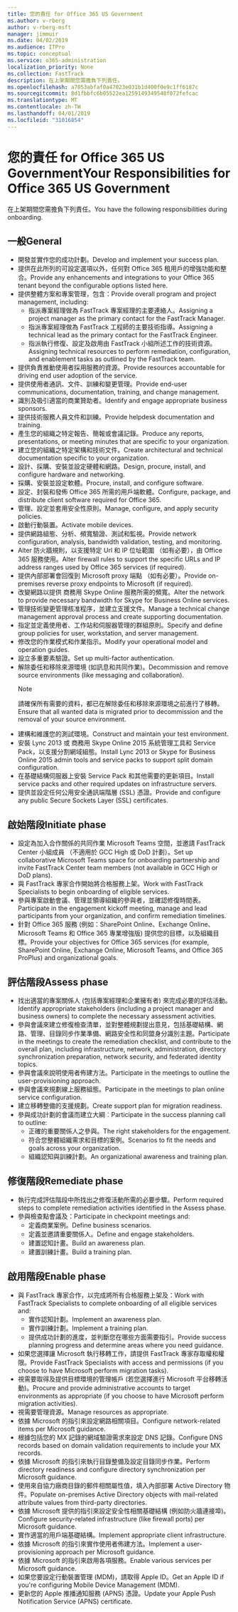 ```yaml
---
title: 您的責任 for Office 365 US Government
ms.author: v-rberg
author: v-rberg-msft
manager: jimmuir
ms.date: 04/02/2019
ms.audience: ITPro
ms.topic: conceptual
ms.service: o365-administration
localization_priority: None
ms.collection: FastTrack
description: 在上架期間您需擔負下列責任。
ms.openlocfilehash: a7053abfaf0a47023e031b1d400f0e9c1ff6187c
ms.sourcegitcommit: 8d1fbbfc6b05522ea1259149349548f072fefcac
ms.translationtype: MT
ms.contentlocale: zh-TW
ms.lasthandoff: 04/01/2019
ms.locfileid: "31016854"
---
```

# <a name="your-responsibilities-for-office-365-us-government"></a><span data-ttu-id="07944-103">您的責任 for Office 365 US Government</span><span class="sxs-lookup"><span data-stu-id="07944-103">Your Responsibilities for Office 365 US Government</span></span>

<span data-ttu-id="07944-104">在上架期間您需擔負下列責任。</span><span class="sxs-lookup"><span data-stu-id="07944-104">You have the following responsibilities during onboarding.</span></span>
  
## <a name="general"></a><span data-ttu-id="07944-105">一般</span><span class="sxs-lookup"><span data-stu-id="07944-105">General</span></span>

- <span data-ttu-id="07944-106">開發並實作您的成功計劃。</span><span class="sxs-lookup"><span data-stu-id="07944-106">Develop and implement your success plan.</span></span>   
- <span data-ttu-id="07944-107">提供在此所列的可設定選項以外，任何對 Office 365 租用戶的增強功能和整合。</span><span class="sxs-lookup"><span data-stu-id="07944-107">Provide any enhancements and integrations to your Office 365 tenant beyond the configurable options listed here.</span></span>    
- <span data-ttu-id="07944-108">提供整體方案和專案管理，包含：</span><span class="sxs-lookup"><span data-stu-id="07944-108">Provide overall program and project management, including:</span></span>     
  - <span data-ttu-id="07944-109">指派專案經理做為 FastTrack 專案經理的主要連絡人。</span><span class="sxs-lookup"><span data-stu-id="07944-109">Assigning a project manager as the primary contact for the FastTrack Manager.</span></span>   
  - <span data-ttu-id="07944-110">指派專案經理做為 FastTrack 工程師的主要技術指導。</span><span class="sxs-lookup"><span data-stu-id="07944-110">Assigning a technical lead as the primary contact for the FastTrack Engineer.</span></span>  
  - <span data-ttu-id="07944-111">指派執行修復、設定及啟用由 FastTrack 小組所述工作的技術資源。</span><span class="sxs-lookup"><span data-stu-id="07944-111">Assigning technical resources to perform remediation, configuration, and enablement tasks as outlined by the FastTrack team.</span></span>   
- <span data-ttu-id="07944-112">提供負責推動使用者採用服務的資源。</span><span class="sxs-lookup"><span data-stu-id="07944-112">Provide resources accountable for driving end user adoption of the service.</span></span>    
- <span data-ttu-id="07944-113">提供使用者通訊、文件、訓練和變更管理。</span><span class="sxs-lookup"><span data-stu-id="07944-113">Provide end-user communications, documentation, training, and change management.</span></span>    
- <span data-ttu-id="07944-114">識別及吸引適當的商業贊助者。</span><span class="sxs-lookup"><span data-stu-id="07944-114">Identify and engage appropriate business sponsors.</span></span>     
- <span data-ttu-id="07944-115">提供技術服務人員文件和訓練。</span><span class="sxs-lookup"><span data-stu-id="07944-115">Provide helpdesk documentation and training.</span></span>     
- <span data-ttu-id="07944-116">產生您的組織之特定報告、簡報或會議記錄。</span><span class="sxs-lookup"><span data-stu-id="07944-116">Produce any reports, presentations, or meeting minutes that are specific to your organization.</span></span>     
- <span data-ttu-id="07944-117">建立您的組織之特定架構和技術文件。</span><span class="sxs-lookup"><span data-stu-id="07944-117">Create architectural and technical documentation specific to your organization.</span></span>     
- <span data-ttu-id="07944-118">設計、採購、安裝並設定硬體和網路。</span><span class="sxs-lookup"><span data-stu-id="07944-118">Design, procure, install, and configure hardware and networking.</span></span>    
- <span data-ttu-id="07944-119">採購、安裝並設定軟體。</span><span class="sxs-lookup"><span data-stu-id="07944-119">Procure, install, and configure software.</span></span>     
- <span data-ttu-id="07944-120">設定、封裝和發佈 Office 365 所需的用戶端軟體。</span><span class="sxs-lookup"><span data-stu-id="07944-120">Configure, package, and distribute client software required for Office 365.</span></span>    
- <span data-ttu-id="07944-121">管理、設定並套用安全性原則。</span><span class="sxs-lookup"><span data-stu-id="07944-121">Manage, configure, and apply security policies.</span></span>    
- <span data-ttu-id="07944-122">啟動行動裝置。</span><span class="sxs-lookup"><span data-stu-id="07944-122">Activate mobile devices.</span></span>    
- <span data-ttu-id="07944-123">提供網路組態、分析、頻寬驗證、測試和監視。</span><span class="sxs-lookup"><span data-stu-id="07944-123">Provide network configuration, analysis, bandwidth validation, testing, and monitoring.</span></span> 
- <span data-ttu-id="07944-124">Alter 防火牆規則，以支援特定 Url 和 IP 位址範圍 （如有必要），由 Office 365 服務使用。</span><span class="sxs-lookup"><span data-stu-id="07944-124">Alter firewall rules to support the specific URLs and IP address ranges used by Office 365 services (if required).</span></span>
- <span data-ttu-id="07944-125">提供內部部署會回復到 Microsoft proxy 端點 （如有必要）。</span><span class="sxs-lookup"><span data-stu-id="07944-125">Provide on-premises reverse proxy endpoints to Microsoft (if required).</span></span>     
- <span data-ttu-id="07944-126">改變網路以提供 商務用 Skype Online 服務所需的頻寬。</span><span class="sxs-lookup"><span data-stu-id="07944-126">Alter the network to provide necessary bandwidth for Skype for Business Online services.</span></span>   
- <span data-ttu-id="07944-127">管理技術變更管理核准程序，並建立支援文件。</span><span class="sxs-lookup"><span data-stu-id="07944-127">Manage a technical change management approval process and create supporting documentation.</span></span>    
- <span data-ttu-id="07944-128">指定並定義使用者、工作站和伺服器管理的群組原則。</span><span class="sxs-lookup"><span data-stu-id="07944-128">Specify and define group policies for user, workstation, and server management.</span></span>    
- <span data-ttu-id="07944-129">修改您的作業模式和作業指示。</span><span class="sxs-lookup"><span data-stu-id="07944-129">Modify your operational model and operation guides.</span></span>   
- <span data-ttu-id="07944-130">設立多重要素驗證。</span><span class="sxs-lookup"><span data-stu-id="07944-130">Set up multi-factor authentication.</span></span>   
- <span data-ttu-id="07944-131">解除委任和移除來源環境 (如訊息和共同作業)。</span><span class="sxs-lookup"><span data-stu-id="07944-131">Decommission and remove source environments (like messaging and collaboration).</span></span> 
    > [!NOTE]
    > <span data-ttu-id="07944-132">請確保所有需要的資料，都已在解除委任和移除來源環境之前進行了移轉。</span><span class="sxs-lookup"><span data-stu-id="07944-132">Ensure that all wanted data is migrated prior to decommission and the removal of your source environment.</span></span>   
- <span data-ttu-id="07944-133">建構和維護您的測試環境。</span><span class="sxs-lookup"><span data-stu-id="07944-133">Construct and maintain your test environment.</span></span>  
- <span data-ttu-id="07944-134">安裝 Lync 2013 或 商務用 Skype Online 2015 系統管理工具和 Service Pack，以支援分割網域組態。</span><span class="sxs-lookup"><span data-stu-id="07944-134">Install Lync 2013 or Skype for Business Online 2015 admin tools and service packs to support split domain configuration.</span></span>    
- <span data-ttu-id="07944-135">在基礎結構伺服器上安裝 Service Pack 和其他需要的更新項目。</span><span class="sxs-lookup"><span data-stu-id="07944-135">Install service packs and other required updates on infrastructure servers.</span></span>     
- <span data-ttu-id="07944-136">提供並設定任何公用安全通訊端階層 (SSL) 憑證。</span><span class="sxs-lookup"><span data-stu-id="07944-136">Provide and configure any public Secure Sockets Layer (SSL) certificates.</span></span> 
    
## <a name="initiate-phase"></a><span data-ttu-id="07944-137">啟始階段</span><span class="sxs-lookup"><span data-stu-id="07944-137">Initiate phase</span></span>

- <span data-ttu-id="07944-138">設定為加入合作關係的共同作業 Microsoft Teams 空間，並邀請 FastTrack Center 小組成員 （不適用於 GCC High 或 DoD 計劃）。</span><span class="sxs-lookup"><span data-stu-id="07944-138">Set up collaborative Microsoft Teams space for onboarding partnership and invite FastTrack Center team members (not available in GCC High or DoD plans).</span></span>   
- <span data-ttu-id="07944-139">與 FastTrack 專家合作開始將合格服務上架。</span><span class="sxs-lookup"><span data-stu-id="07944-139">Work with FastTrack Specialists to begin onboarding of eligible services.</span></span>    
- <span data-ttu-id="07944-140">參與專案啟動會議、管理並領導組織的參與者，並確認修復時間表。</span><span class="sxs-lookup"><span data-stu-id="07944-140">Participate in the engagement kickoff meeting, manage and lead participants from your organization, and confirm remediation timelines.</span></span>    
- <span data-ttu-id="07944-141">針對 Office 365 服務 (例如：SharePoint Online、Exchange Online、Microsoft Teams 和 Office 365 專業增強版) 提供您的目標，以及組織目標。</span><span class="sxs-lookup"><span data-stu-id="07944-141">Provide your objectives for Office 365 services (for example, SharePoint Online, Exchange Online, Microsoft Teams, and Office 365 ProPlus) and organizational goals.</span></span>
    
## <a name="assess-phase"></a><span data-ttu-id="07944-142">評估階段</span><span class="sxs-lookup"><span data-stu-id="07944-142">Assess phase</span></span>

- <span data-ttu-id="07944-143">找出適當的專案關係人 (包括專案經理和企業擁有者) 來完成必要的評估活動。</span><span class="sxs-lookup"><span data-stu-id="07944-143">Identify appropriate stakeholders (including a project manager and business owners) to complete the necessary assessment activities.</span></span>    
- <span data-ttu-id="07944-144">參與會議來建立修復檢查清單，並對整體規劃提出意見，包括基礎結構、網路、管理、目錄同步作業準備、網路安全性和同盟身分識別主題。</span><span class="sxs-lookup"><span data-stu-id="07944-144">Participate in the meetings to create the remediation checklist, and contribute to the overall plan, including infrastructure, network, administration, directory synchronization preparation, network security, and federated identity topics.</span></span> 
- <span data-ttu-id="07944-145">參與會議來說明使用者佈建方法。</span><span class="sxs-lookup"><span data-stu-id="07944-145">Participate in the meetings to outline the user-provisioning approach.</span></span>     
- <span data-ttu-id="07944-146">參與會議來規劃線上服務組態。</span><span class="sxs-lookup"><span data-stu-id="07944-146">Participate in the meetings to plan online service configuration.</span></span>    
- <span data-ttu-id="07944-147">建立移轉整備的支援規劃。</span><span class="sxs-lookup"><span data-stu-id="07944-147">Create support plan for migration readiness.</span></span>    
- <span data-ttu-id="07944-148">參與成功計劃的會議而建立大綱︰</span><span class="sxs-lookup"><span data-stu-id="07944-148">Participate in the success planning call to outline:</span></span>   
  - <span data-ttu-id="07944-149">正確的重要關係人之參與。</span><span class="sxs-lookup"><span data-stu-id="07944-149">The right stakeholders for the engagement.</span></span>   
  - <span data-ttu-id="07944-150">符合您整體組織需求和目標的案例。</span><span class="sxs-lookup"><span data-stu-id="07944-150">Scenarios to fit the needs and goals across your organization.</span></span>   
  - <span data-ttu-id="07944-151">組織認知與訓練計劃。</span><span class="sxs-lookup"><span data-stu-id="07944-151">An organizational awareness and training plan.</span></span>
    
## <a name="remediate-phase"></a><span data-ttu-id="07944-152">修復階段</span><span class="sxs-lookup"><span data-stu-id="07944-152">Remediate phase</span></span>

- <span data-ttu-id="07944-153">執行完成評估階段中所找出之修復活動所需的必要步驟。</span><span class="sxs-lookup"><span data-stu-id="07944-153">Perform required steps to complete remediation activities identified in the Assess phase.</span></span>  
- <span data-ttu-id="07944-154">參與檢查點會議及：</span><span class="sxs-lookup"><span data-stu-id="07944-154">Participate in checkpoint meetings and:</span></span>   
  - <span data-ttu-id="07944-155">定義商業案例。</span><span class="sxs-lookup"><span data-stu-id="07944-155">Define business scenarios.</span></span>  
  - <span data-ttu-id="07944-156">定義並邀請重要關係人。</span><span class="sxs-lookup"><span data-stu-id="07944-156">Define and engage stakeholders.</span></span>  
  - <span data-ttu-id="07944-157">建置認知計畫。</span><span class="sxs-lookup"><span data-stu-id="07944-157">Build an awareness plan.</span></span> 
  - <span data-ttu-id="07944-158">建置訓練計畫。</span><span class="sxs-lookup"><span data-stu-id="07944-158">Build a training plan.</span></span>
    
## <a name="enable-phase"></a><span data-ttu-id="07944-159">啟用階段</span><span class="sxs-lookup"><span data-stu-id="07944-159">Enable phase</span></span>

- <span data-ttu-id="07944-160">與 FastTrack 專家合作，以完成將所有合格服務上架及：</span><span class="sxs-lookup"><span data-stu-id="07944-160">Work with FastTrack Specialists to complete onboarding of all eligible services and:</span></span>  
  - <span data-ttu-id="07944-161">實作認知計劃。</span><span class="sxs-lookup"><span data-stu-id="07944-161">Implement an awareness plan.</span></span>   
  - <span data-ttu-id="07944-162">實作訓練計劃。</span><span class="sxs-lookup"><span data-stu-id="07944-162">Implement a training plan.</span></span>   
  - <span data-ttu-id="07944-163">提供成功計劃的進度，並判斷您在哪些方面需要指引。</span><span class="sxs-lookup"><span data-stu-id="07944-163">Provide success planning progress and determine areas where you need guidance.</span></span>  
- <span data-ttu-id="07944-164">如果您選擇讓 Microsoft 執行移轉工作，請提供 FastTrack 專家存取權和權限。</span><span class="sxs-lookup"><span data-stu-id="07944-164">Provide FastTrack Specialists with access and permissions (if you choose to have Microsoft perform migration tasks).</span></span>   
- <span data-ttu-id="07944-165">視需要取得及提供目標環境的管理帳戶 (若您選擇進行 Microsoft 平台移轉活動)。</span><span class="sxs-lookup"><span data-stu-id="07944-165">Procure and provide administrative accounts to target environments as appropriate (if you choose to have Microsoft perform migration activities).</span></span>    
- <span data-ttu-id="07944-166">視需要管理資源。</span><span class="sxs-lookup"><span data-stu-id="07944-166">Manage resources as appropriate.</span></span>     
- <span data-ttu-id="07944-167">依據 Microsoft 的指引來設定網路相關項目。</span><span class="sxs-lookup"><span data-stu-id="07944-167">Configure network-related items per Microsoft guidance.</span></span>    
- <span data-ttu-id="07944-168">根據包括您的 MX 記錄的網域驗證需求來設定 DNS 記錄。</span><span class="sxs-lookup"><span data-stu-id="07944-168">Configure DNS records based on domain validation requirements to include your MX records.</span></span>    
- <span data-ttu-id="07944-169">依據 Microsoft 的指引來執行目錄整備及設定目錄同步作業。</span><span class="sxs-lookup"><span data-stu-id="07944-169">Perform directory readiness and configure directory synchronization per Microsoft guidance.</span></span>   
- <span data-ttu-id="07944-170">使用來自協力廠商目錄的郵件相關屬性值，填入內部部署 Active Directory 物件。</span><span class="sxs-lookup"><span data-stu-id="07944-170">Populate on-premises Active Directory objects with mail-related attribute values from third-party directories.</span></span>    
- <span data-ttu-id="07944-171">依據 Microsoft 提供的指引來設定安全性相關基礎結構 (例如防火牆連接埠)。</span><span class="sxs-lookup"><span data-stu-id="07944-171">Configure security-related infrastructure (like firewall ports) per Microsoft guidance.</span></span>    
- <span data-ttu-id="07944-172">實作適當的用戶端基礎結構。</span><span class="sxs-lookup"><span data-stu-id="07944-172">Implement appropriate client infrastructure.</span></span>   
- <span data-ttu-id="07944-173">依據 Microsoft 的指引來實作使用者佈建方法。</span><span class="sxs-lookup"><span data-stu-id="07944-173">Implement a user-provisioning approach per Microsoft guidance.</span></span>    
- <span data-ttu-id="07944-174">依據 Microsoft 的指引來啟用各項服務。</span><span class="sxs-lookup"><span data-stu-id="07944-174">Enable various services per Microsoft guidance.</span></span>    
- <span data-ttu-id="07944-175">如果您要設定行動裝置管理 (MDM)，請取得 Apple ID。</span><span class="sxs-lookup"><span data-stu-id="07944-175">Get an Apple ID if you're configuring Mobile Device Management (MDM).</span></span>   
- <span data-ttu-id="07944-176">更新您的 Apple 推播通知服務 (APNS) 憑證。</span><span class="sxs-lookup"><span data-stu-id="07944-176">Update your Apple Push Notification Service (APNS) certificate.</span></span>
    

  

